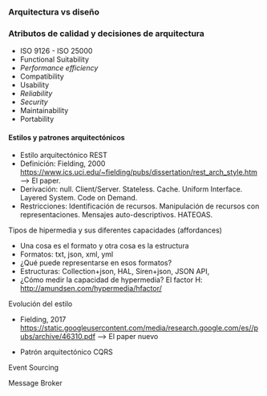 ### Arquitectura vs diseño



### Atributos de calidad y decisiones de arquitectura
- ISO 9126 - ISO 25000
- Functional Suitability
- *Performance efficiency*
- Compatibility
- Usability
- *Reliability*
- *Security*
- Maintainability
- Portability

#### Estilos y patrones arquitectónicos
- Estilo arquitectónico REST
- Definición: Fielding, 2000 https://www.ics.uci.edu/~fielding/pubs/dissertation/rest_arch_style.htm --> El paper.
- Derivación: null. Client/Server. Stateless. Cache. Uniform Interface. Layered System. Code on Demand. 
- Restricciones: Identificación de recursos. Manipulación de recursos con representaciones. Mensajes auto-descriptivos. HATEOAS.

Tipos de hipermedia y sus diferentes capacidades (affordances)
- Una cosa es el formato y otra cosa es la estructura
- Formatos: txt, json, xml, yml
- ¿Qué puede representarse en esos formatos? 
- Estructuras: Collection+json, HAL, Siren+json, JSON API, 
- ¿Cómo medir la capacidad de hypermedia? El factor H: http://amundsen.com/hypermedia/hfactor/ 

Evolución del estilo
- Fielding, 2017 https://static.googleusercontent.com/media/research.google.com/es//pubs/archive/46310.pdf --> El paper nuevo

- Patrón arquitectónico CQRS

Event Sourcing

Message Broker

